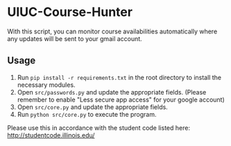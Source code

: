 # UIUC-Course-Hunter

With this script, you can monitor course availabilities automatically where any updates will be sent to your gmail account.

## Usage

1. Run `pip install -r requirements.txt` in the root directory to install the necessary modules.
2. Open `src/passwords.py` and update the appropriate fields. (Please remember to enable "Less secure app access" for your google account)
3. Open `src/core.py` and update the appropriate fields.
4. Run `python src/core.py` to execute the program.

Please use this in accordance with the student code listed here: http://studentcode.illinois.edu/
